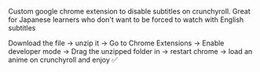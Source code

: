 Custom google chrome extension to disable subtitles on crunchyroll. Great for Japanese learners who don't want to be forced to watch with English subtitles

Download the file -> unzip it -> Go to Chrome Extensions -> Enable developer mode -> Drag the unzipped folder in -> restart chrome -> load an anime on crunchyroll and enjoy ✅
